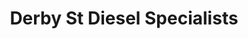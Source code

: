 ---
title: "Derby St Diesel Specialists"
url: /westport/derby-st-diesel-specialists/
shop: Autowerkstatt
---